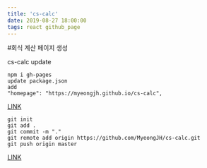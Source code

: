 ```yaml
---
title: 'cs-calc'
date: 2019-08-27 18:00:00
tags: react github_page
---
```


#회식 계산 페이지 생성  

cs-calc update  

```
npm i gh-pages
update package.json
add 
"homepage": "https://myeongjh.github.io/cs-calc",
```
[LINK][page]
```
git init
git add .
git commit -m "."
git remote add origin https://github.com/MyeongJH/cs-calc.git
git push origin master
```
[LINK][git-page]

[page]: https://myeongjh.github.io/cs-calc
[git-page]: https://github.com/MyeongJH/cs-calc